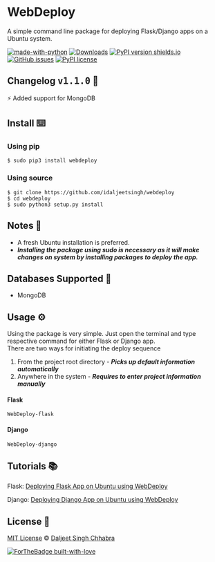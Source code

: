 # WebDeploy

A simple command line package for deploying Flask/Django apps on a Ubuntu system. <br>

[![made-with-python](https://img.shields.io/badge/Made%20with-Python-1f425f.svg)](https://www.python.org/)
[![Downloads](https://static.pepy.tech/personalized-badge/webdeploy?period=total&units=international_system&left_color=black&right_color=orange&left_text=Downloads)](https://pepy.tech/project/webdeploy)
[![PyPI version shields.io](https://img.shields.io/pypi/v/WebDeploy.svg)](https://pypi.python.org/pypi/WebDeploy/)
[![GitHub issues](https://img.shields.io/github/issues/idaljeetsingh/WebDeploy.svg)](https://GitHub.com/idaljeetsingh/WebDeploy/issues/)
[![PyPI license](https://img.shields.io/pypi/l/WebDeploy.svg)](https://pypi.python.org/pypi/WebDeploy/)


## Changelog <samp>v1.1.0</samp> 📣

⚡ Added support for MongoDB 


## Install ⌨️

### Using pip 

`$ sudo pip3 install webdeploy`

### Using source 

```
$ git clone https://github.com/idaljeetsingh/webdeploy
$ cd webdeploy
$ sudo python3 setup.py install
```

## Notes 📝

* A fresh Ubuntu installation is preferred.
* ***Installing the package using sudo is necessary as it will make changes on system by installing packages to deploy the app.***


## Databases Supported 🦾 

* MongoDB

## Usage ⚙️

Using the package is very simple. Just open the terminal and type respective command for either Flask or Django app.<br>
There are two ways for initiating the deploy sequence
1. From the project root directory - ***Picks up default information automatically***
2. Anywhere in the system - ***Requires to enter project information manually***

#### Flask

`WebDeploy-flask`

#### Django

`WebDeploy-django`

## Tutorials 📚

Flask: <a href="https://medium.com/@idaljeetsingh/deploying-flask-app-on-ubuntu-using-webdeploy-eb41aa44ea76?source=---------2------------------">Deploying Flask App on Ubuntu using WebDeploy</a>

Django: <a href="https://medium.com/@idaljeetsingh/deploying-django-app-on-ubuntu-using-webdeploy-fda44bba620a">Deploying Django App on Ubuntu using WebDeploy</a>

## License 📜

[MIT License](LICENSE) © [Daljeet Singh Chhabra](https://GitHub.com/iDaljeetSingh)


[![ForTheBadge built-with-love](http://ForTheBadge.com/images/badges/built-with-love.svg)](https://GitHub.com/Naereen/)
